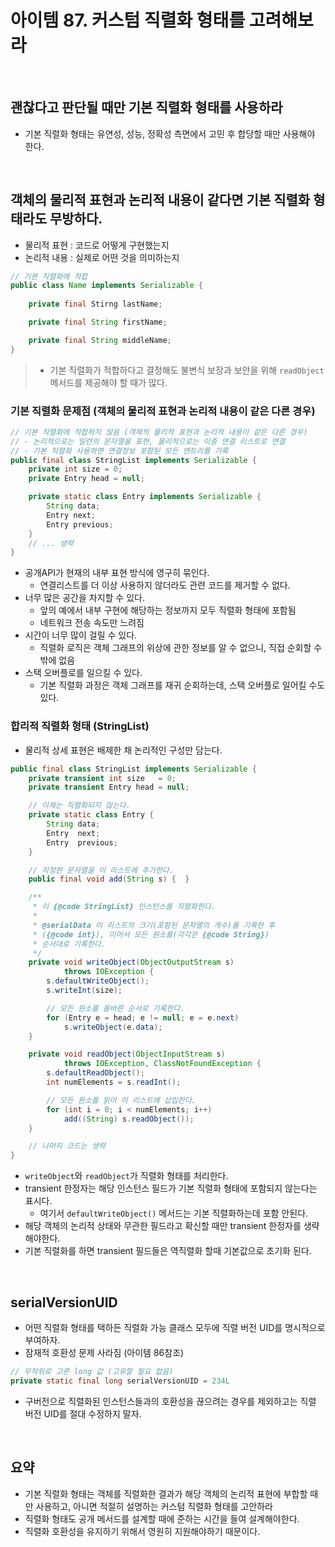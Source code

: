 # 아이템 87. 커스텀 직렬화 형태를 고려해보라

<br/>

## 괜찮다고 판단될 때만 기본 직렬화 형태를 사용하라
- 기본 직렬화 형태는 유연성, 성능, 정확성 측면에서 고민 후 합당할 때만 사용해야 한다.

<br/>

## 객체의 물리적 표현과 논리적 내용이 같다면 기본 직렬화 형태라도 무방하다.
- 물리적 표현 : 코드로 어떻게 구현했는지
- 논리적 내용 : 실제로 어떤 것을 의미하는지

```java
// 기본 직렬화에 적합
public class Name implements Serializable {
    
    private final Stirng lastName;

    private final String firstName;

    private final String middleName;
}
```
> - 기본 직렬화가 적합하다고 결정해도 불변식 보장과 보안을 위해 `readObject` 메서드를 제공해야 할 때가 많다.


### 기본 직렬화 문제점 (객체의 물리적 표현과 논리적 내용이 같은 다른 경우)
```java
// 기본 직렬화에 적합하지 않음 (객체의 물리적 표현과 논리적 내용이 같은 다른 경우)
// - 논리적으로는 일련의 문자열을 표현, 물리적으로는 이중 연결 리스트로 연결
// - 기본 직렬화 사용하면 연결정보 포함된 모든 엔트리를 기록
public final class StringList implements Serializable {
    private int size = 0;
    private Entry head = null;

    private static class Entry implements Serializable {
        String data;
        Entry next;
        Entry previous;
    }
    // ... 생략
}
```
- 공개API가 현재의 내부 표현 방식에 영구히 묶인다.
  - 연결리스트를 더 이상 사용하지 않더라도 관련 코드를 제거할 수 없다.
- 너무 많은 공간을 차지할 수 있다.
  - 앞의 예에서 내부 구현에 해당하는 정보까지 모두 직렬화 형태에 포함됨
  - 네트워크 전송 속도만 느려짐
- 시간이 너무 많이 걸릴 수 있다.
  - 직렬화 로직은 객체 그래프의 위상에 관한 정보를 알 수 없으니, 직접 순회할 수 밖에 없음
- 스택 오버플로를 일으킬 수 있다.
  - 기본 직렬화 과정은 객체 그래프를 재귀 순회하는데, 스택 오버플로 일어킬 수도 있다.


### 합리적 직렬화 형태 (StringList)
- 물리적 상세 표현은 배제한 채 논리적인 구성만 담는다.
```java
public final class StringList implements Serializable {
    private transient int size   = 0;
    private transient Entry head = null;

    // 이제는 직렬화되지 않는다.
    private static class Entry {
        String data;
        Entry  next;
        Entry  previous;
    }

    // 지정한 문자열을 이 리스트에 추가한다.
    public final void add(String s) {  }

    /**
     * 이 {@code StringList} 인스턴스를 직렬화한다.
     *
     * @serialData 이 리스트의 크기(포함된 문자열의 개수)를 기록한 후
     * ({@code int}), 이어서 모든 원소를(각각은 {@code String})
     * 순서대로 기록한다.
     */
    private void writeObject(ObjectOutputStream s)
            throws IOException {
        s.defaultWriteObject();
        s.writeInt(size);

        // 모든 원소를 올바른 순서로 기록한다.
        for (Entry e = head; e != null; e = e.next)
            s.writeObject(e.data);
    }

    private void readObject(ObjectInputStream s)
            throws IOException, ClassNotFoundException {
        s.defaultReadObject();
        int numElements = s.readInt();

        // 모든 원소를 읽어 이 리스트에 삽입한다.
        for (int i = 0; i < numElements; i++)
            add((String) s.readObject());
    }

    // 나머지 코드는 생략
}
```
- `writeObject`와 `readObject`가 직렬화 형태를 처리한다.
- transient 한정자는 해당 인스턴스 필드가 기본 직렬화 형태에 포함되지 않는다는 표시다. 
  - 여기서 `defaultWriteObject()` 메서드는 기본 직렬화하는데 포함 안된다.
- 해당 객체의 논리적 상태와 무관한 필드라고 확신할 때만 transient 한정자를 생략해야한다.
- 기본 직렬화를 하면 transient 필드들은 역직렬화 할때 기본값으로 초기화 된다. 

<br/>

## serialVersionUID
- 어떤 직렬화 형태를 택하든 직렬화 가능 클래스 모두에 직렬 버전 UID를 명시적으로 부여하자.
- 잠재적 호환성 문제 사라짐 (아이템 86참조)
```java
// 무작위로 고른 long 값 (고유할 필요 없음)
private static final long serialVersionUID = 234L
```
- 구버전으로 직렬화된 인스턴스들과의 호환성을 끊으려는 경우를 제외하고는 직렬 버전 UID를 절대 수정하지 말자. 


<br/>

## 요약
- 기본 직렬화 형태는 객체를 직렬화한 결과가 해당 객체의 논리적 표현에 부합할 때만 사용하고, 아니면 적절히 설명하는 커스텀 직렬화 형태를 고안하라
- 직렬화 형태도 공개 메서드를 설계할 때에 준하는 시간을 들여 설계해야한다.
- 직렬화 호환성을 유지하기 위해서 영원히 지원해야하기 때문이다.
